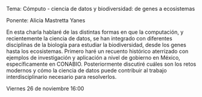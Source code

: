 Tema: Cómputo - ciencia de datos y biodiversidad: de genes a ecosistemas

Ponente: Alicia Mastretta Yanes

En esta charla hablaré de las distintas formas en que la computación, y recientemente la ciencia de datos, se han integrado con diferentes disciplinas de la biología para estudiar la biodiversidad, desde los genes hasta los ecosistemas. Primero haré un recuento histórico aterrizado con ejemplos de investigación y aplicación a nivel de gobierno en México, específicamente en CONABIO. Posteriormente discutiré cuáles son los retos modernos y cómo la ciencia de datos puede contribuir al trabajo interdisciplinario necesario para resolverlos.

Viernes 26 de noviembre 16:00
